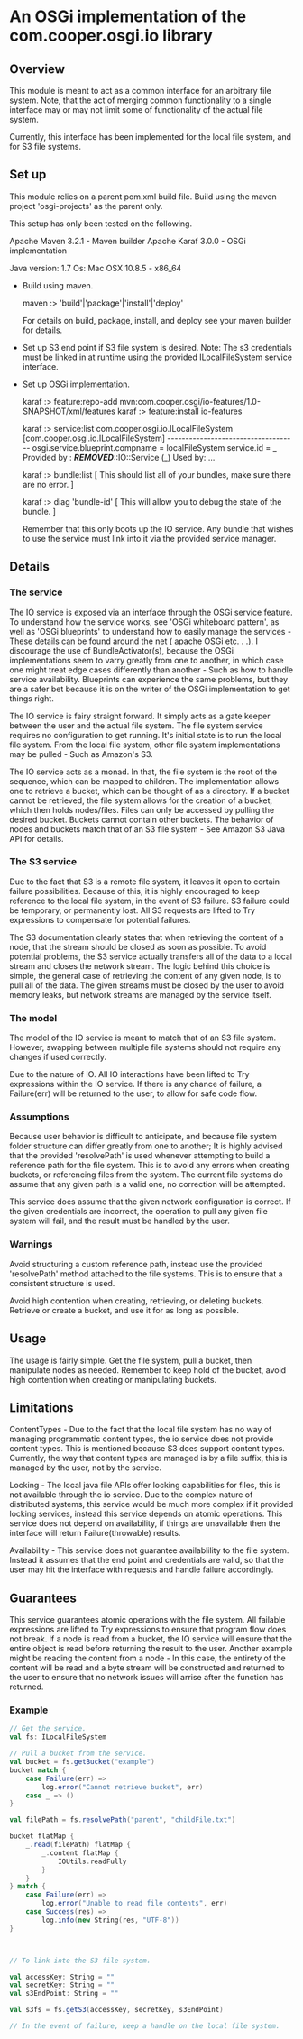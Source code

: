 # An OSGi implementation of the com.cooper.osgi.io library

## Overview 

This module is meant to act as a common interface for an arbitrary file system. Note, that the act of merging common functionality to a single interface may or may not limit some of functionality of the actual file system. 

Currently, this interface has been implemented for the local file system, and for S3 file systems.

## Set up

This module relies on a parent pom.xml build file. Build using the maven project 'osgi-projects' as the parent only. 

This setup has only been tested on the following.

Apache Maven 3.2.1 - Maven builder
Apache Karaf 3.0.0 - OSGi implementation

Java version: 1.7
Os: Mac OSX 10.8.5 - x86_64

- Build using maven.
	
	maven :> 'build'|'package'|'install'|'deploy'

	For details on build, package, install, and deploy see your maven builder for details.

- Set up S3 end point if S3 file system is desired.
	Note: The s3 credentials must be linked in at runtime using the provided ILocalFileSystem service interface.

- Set up OSGi implementation.

	karaf :> feature:repo-add mvn:com.cooper.osgi/io-features/1.0-SNAPSHOT/xml/features
	karaf :> feature:install io-features

	karaf :> service:list com.cooper.osgi.io.ILocalFileSystem 
		[com.cooper.osgi.io.ILocalFileSystem]
		------------------------------------
		 	osgi.service.blueprint.compname = localFileSystem
		 	service.id = _
		Provided by : 
		 	***REMOVED***::IO::Service (_)
		Used by: 
		 	...

	karaf :> bundle:list
		[ This should list all of your bundles, make sure there are no error. ]

	karaf :> diag 'bundle-id' 
		[ This will allow you to debug the state of the bundle. ]

	Remember that this only boots up the IO service. Any bundle that wishes to use the service must link into it via the provided service manager.

## Details

### The service

The IO service is exposed via an interface through the OSGi service feature. To understand how the service works, see 'OSGi whiteboard pattern', as well as 'OSGi blueprints' to understand how to easily manage the services - These details can be found around the net ( apache OSGi etc. . .). I discourage the use of BundleActivator(s), because the OSGi implementations seem to varry greatly from one to another, in which case one might treat edge cases differently than another - Such as how to handle service availability. Blueprints can experience the same problems, but they are a safer bet because it is on the writer of the OSGi implementation to get things right.

The IO service is fairy straight forward. It simply acts as a gate keeper between the user and the actual file system. The file system service requires no configuration to get running. It's initial state is to run the local file system. From the local file system, other file system implementations may be pulled - Such as Amazon's S3. 

The IO service acts as a monad. In that, the file system is the root of the sequence, which can be mapped to children. The implementation allows one to retrieve a bucket, which can be thought of as a directory. If a bucket cannot be retrieved, the file system allows for the creation of a bucket, which then holds nodes/files. Files can only be accessed by pulling the desired bucket. Buckets cannot contain other buckets. The behavior of nodes and buckets match that of an S3 file system - See Amazon S3 Java API for details. 

### The S3 service

Due to the fact that S3 is a remote file system, it leaves it open to certain failure possibilities. Because of this, it is highly encouraged to keep reference to the local file system, in the event of S3 failure. S3 failure could be temporary, or permanently lost. All S3 requests are lifted to Try expressions to compensate for potential failures.

The S3 documentation clearly states that when retrieving the content of a node, that the stream should be closed as soon as possible. To avoid potential problems, the S3 service actually transfers all of the data to a local stream and closes the network stream. The logic behind this choice is simple, the general case of retrieving the content of any given node, is to pull all of the data. The given streams must be closed by the user to avoid memory leaks, but network streams are managed by the service itself.

### The model

The model of the IO service is meant to match that of an S3 file system. However, swapping between multiple file systems should not require any changes if used correctly. 

Due to the nature of IO. All IO interactions have been lifted to Try expressions within the IO service. If there is any chance of failure, a Failure(err) will be returned to the user, to allow for safe code flow.

### Assumptions

Because user behavior is difficult to anticipate, and because file system folder structure can differ greatly from one to another; It is highly advised that the provided 'resolvePath' is used whenever attempting to build a reference path for the file system. This is to avoid any errors when creating buckets, or referencing files from the system. The current file systems do assume that any given path is a valid one, no correction will be attempted.

This service does assume that the given network configuration is correct. If the given credentials are incorrect, the operation to pull any given file system will fail, and the result must be handled by the user.

### Warnings

Avoid structuring a custom reference path, instead use the provided 'resolvePath' method attached to the file systems. This is to ensure that a consistent structure is used.

Avoid high contention when creating, retrieving, or deleting buckets. Retrieve or create a bucket, and use it for as long as possible. 

## Usage

The usage is fairly simple. Get the file system, pull a bucket, then manipulate nodes as needed.
Remember to keep hold of the bucket, avoid high contention when creating or manipulating buckets.

## Limitations

ContentTypes - Due to the fact that the local file system has no way of managing programmatic content types, the io service does not provide content types. This is mentioned because S3 does support content types. Currently, the way that content types are managed is by a file suffix, this is managed by the user, not by the service. 

Locking - The local java file APIs offer locking capabilities for files, this is not available through the io service. Due to the complex nature of distributed systems, this service would be much more complex if it provided locking services, instead this service depends on atomic operations. This service does not depend on availability, if things are unavailable then the interface will return Failure(throwable) results.  

Availability - This service does not guarantee availablility to the file system. Instead it assumes that the end point and credentials are valid, so that the user may hit the interface with requests and handle failure accordingly. 

## Guarantees

This service guarantees atomic operations with the file system. All failable expressions are lifted to Try expressions to ensure that program flow does not break. If a node is read from a bucket, the IO service will ensure that the entire object is read before returning the result to the user. Another example might be reading the content from a node - In this case, the entirety of the content will be read and a byte stream will be constructed and returned to the user to ensure that no network issues will arrise after the function has returned. 

### Example
```scala
// Get the service.
val fs: ILocalFileSystem

// Pull a bucket from the service.
val bucket = fs.getBucket("example")
bucket match {
	case Failure(err) => 
		log.error("Cannot retrieve bucket", err)
	case _ => ()
}

val filePath = fs.resolvePath("parent", "childFile.txt")

bucket flatMap {
	_.read(filePath) flatMap {
		_.content flatMap {
			IOUtils.readFully
		}
	}
} match {
	case Failure(err) =>
		log.error("Unable to read file contents", err)
	case Success(res) =>
		log.info(new String(res, "UTF-8"))
}



// To link into the S3 file system.

val accessKey: String = ""
val secretKey: String = ""
val s3EndPoint: String = ""

val s3fs = fs.getS3(accessKey, secretKey, s3EndPoint)

// In the event of failure, keep a handle on the local file system.
```












